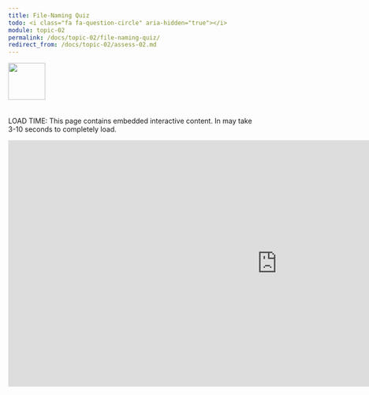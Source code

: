 ```yaml
---
title: File-Naming Quiz
todo: <i class="fa fa-question-circle" aria-hidden="true"></i>
module: topic-02
permalink: /docs/topic-02/file-naming-quiz/
redirect_from: /docs/topic-02/assess-02.md
---
```


<img src="./../../../img/arrow-divider.svg" style="width: 75px; border: none; margin: 0px 0 20px 0" />

<span class="label label-warning">LOAD TIME:</span> This page contains embedded interactive content. In may take 3-10 seconds to completely load.

<iframe src="https://h5p.org/h5p/embed/177928" width="1090" height="500" frameborder="0" allowfullscreen="allowfullscreen"></iframe><script src="https://h5p.org/sites/all/modules/h5p/library/js/h5p-resizer.js" charset="UTF-8"></script>
